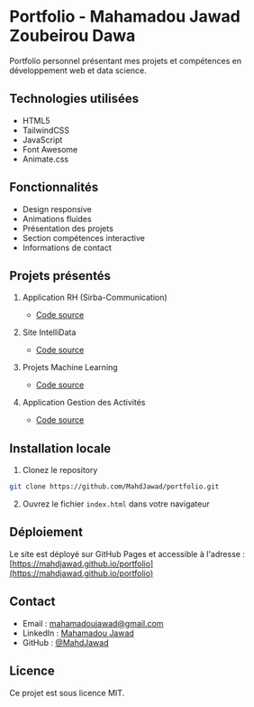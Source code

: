 # Portfolio - Mahamadou Jawad Zoubeirou Dawa

Portfolio personnel présentant mes projets et compétences en développement web et data science.

## Technologies utilisées

- HTML5
- TailwindCSS
- JavaScript
- Font Awesome
- Animate.css

## Fonctionnalités

- Design responsive
- Animations fluides
- Présentation des projets
- Section compétences interactive
- Informations de contact

## Projets présentés

1. Application RH (Sirba-Communication)
   - [Code source](https://github.com/MahdJawad/sirbarh.git)

2. Site IntelliData
   - [Code source](https://github.com/MahdJawad/intelli-data.git)

3. Projets Machine Learning
   - [Code source](https://github.com/MahdJawad/ModelRech.git)

4. Application Gestion des Activités
   - [Code source](https://github.com/MahdJawad/gestion-activites-flask.git)

## Installation locale

1. Clonez le repository
```bash
git clone https://github.com/MahdJawad/portfolio.git
```

2. Ouvrez le fichier `index.html` dans votre navigateur

## Déploiement

Le site est déployé sur GitHub Pages et accessible à l'adresse : [https://mahdjawad.github.io/portfolio](https://mahdjawad.github.io/portfolio)

## Contact

- Email : mahamadoujawad@gmail.com
- LinkedIn : [Mahamadou Jawad](https://www.linkedin.com/in/mahamadoujawad)
- GitHub : [@MahdJawad](https://github.com/mahamadoujawad)

## Licence

Ce projet est sous licence MIT. 